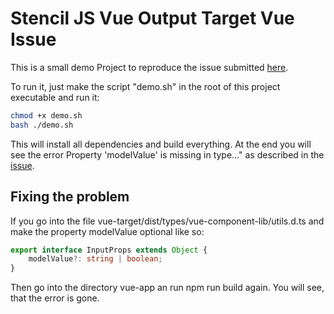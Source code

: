 # Stencil JS Vue Output Target Vue Issue

This is a small demo Project to reproduce the issue submitted [here](https://github.com/ionic-team/stencil-ds-output-targets/issues/233).

To run it, just make the script "demo.sh" in the root of this project executable and run it:

```bash
chmod +x demo.sh
bash ./demo.sh
```

This will install all dependencies and build everything.
At the end you will see the error Property 'modelValue' is missing in type..." as described in the [issue](https://github.com/ionic-team/stencil-ds-output-targets/issues/233).

## Fixing the problem

If you go into the file vue-target/dist/types/vue-component-lib/utils.d.ts and make the property modelValue optional like so:

```ts
export interface InputProps extends Object {
    modelValue?: string | boolean;
}
```

Then go into the directory vue-app an run npm run build again.
You will see, that the error is gone.